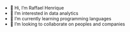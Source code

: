 - 👋 Hi, I’m Raffael Henrique
- 👀 I’m interested in data analytics
- 🌱 I’m currently learning programming languages
- 💞️ I’m looking to collaborate on peoples and companies

<!---
raffaelhfarias/raffaelhfarias is a ✨ special ✨ repository because its `README.md` (this file) appears on your GitHub profile.
You can click the Preview link to take a look at your changes.
--->
